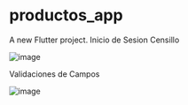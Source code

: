 # productos_app

A new Flutter project.
Inicio de Sesion Censillo


![image](https://user-images.githubusercontent.com/56771357/223471655-ce86ca9d-472f-4e89-acd4-01c4be1708b2.png)


Validaciones de Campos


![image](https://user-images.githubusercontent.com/56771357/223471863-e5528001-7c59-41a1-beb3-3733a88ad820.png)
